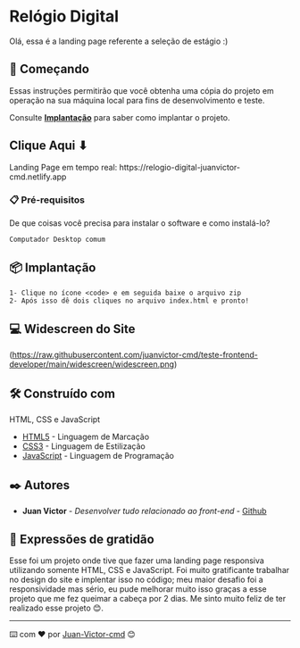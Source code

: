 # Relógio Digital

Olá, essa é a landing page referente a seleção de estágio :)

## 🚀 Começando

Essas instruções permitirão que você obtenha uma cópia do projeto em operação na sua máquina local para fins de desenvolvimento e teste.

Consulte **[Implantação](#-implanta%C3%A7%C3%A3o)** para saber como implantar o projeto.

<h2>Clique Aqui ⬇</h2> 
Landing Page em tempo real:
https://relogio-digital-juanvictor-cmd.netlify.app

### 📋 Pré-requisitos

De que coisas você precisa para instalar o software e como instalá-lo?

```
Computador Desktop comum

```

## 📦 Implantação

```
1- Clique no ícone <code> e em seguida baixe o arquivo zip
2- Após isso dê dois cliques no arquivo index.html e pronto!
```

## 💻 Widescreen do Site

(https://raw.githubusercontent.com/juanvictor-cmd/teste-frontend-developer/main/widescreen/widescreen.png)

## 🛠️ Construído com

HTML, CSS e JavaScript

- [HTML5](https://developer.mozilla.org/pt-BR/docs/Web/HTML) - Linguagem de Marcação
- [CSS3](https://developer.mozilla.org/pt-BR/docs/Web/css) - Linguagem de Estilização
- [JavaScript](https://developer.mozilla.org/en-US/docs/Web/JavaScript) - Linguagem de Programação

## ✒️ Autores

- **Juan Victor** - _Desenvolver tudo relacionado ao front-end_ - [Github](https://github.com/JuanVictor-cmd)

## 🎁 Expressões de gratidão

Esse foi um projeto onde tive que fazer uma landing page responsiva utilizando somente HTML, CSS e JavaScript. Foi muito gratificante trabalhar no design do site e implentar isso no código; meu maior desafio foi a responsividade mas sério, eu pude melhorar muito isso graças a esse projeto que me fez queimar a cabeça por 2 dias. Me sinto muito feliz de ter realizado esse projeto 😊.

---

⌨️ com ❤️ por [Juan-Victor-cmd](https://github.com/JuanVictor-cmd) 😊
